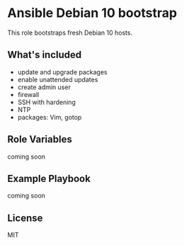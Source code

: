 # Ansible Debian 10 bootstrap

This role bootstraps fresh Debian 10 hosts.

## What's included

- update and upgrade packages
- enable unattended updates
- create admin user
- firewall
- SSH with hardening
- NTP
- packages: Vim, gotop

## Role Variables

coming soon

## Example Playbook

coming soon

## License

MIT
